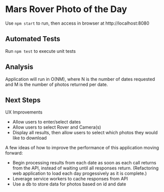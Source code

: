 # Mars Rover Photo of the Day
Use `npm start` to run, then access in browser at http://localhost:8080

## Automated Tests
Run `npm test` to execute unit tests

## Analysis
Application will run in O(NM), where N is the number of dates requested and M is the number of photos returned per date.

## Next Steps
UX Improvements
- Allow users to enter/select dates
- Allow users to select Rover and Camera(s)
- Display all results, then allow users to select which photos they would like to download

A few ideas of how to improve the performance of this application moving forward:
- Begin processing results from each date as soon as each call returns from the API, instead of waiting until all responses return. (Refactoring web application to load each day progessively as it is complete.)
- Leverage service workers to cache responses from API
- Use a db to store data for photos based on id and date
